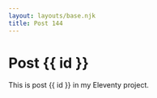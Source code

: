 ```yaml
---
layout: layouts/base.njk
title: Post 144
---
```


# Post {{ id }}

This is post {{ id }} in my Eleventy project.
